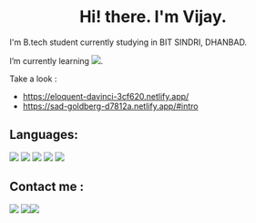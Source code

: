 

<h1 align="center">Hi! there. I'm Vijay.</h1>
I'm B.tech student currently studying in BIT SINDRI, DHANBAD.

 I’m currently learning <img src="https://img.icons8.com/color/24/000000/javascript--v1.png"/>.

Take a look :
 - https://eloquent-davinci-3cf620.netlify.app/
 - https://sad-goldberg-d7812a.netlify.app/#intro

## Languages:
<p align="left">
  <img src="https://img.icons8.com/color/48/000000/html-5--v1.png"/>
  <img src="https://img.icons8.com/color/48/000000/css3.png"/>
  <img src="https://img.icons8.com/color/48/000000/javascript--v1.png"/>
  <img src="https://img.icons8.com/external-tal-revivo-color-tal-revivo/48/000000/external-react-a-javascript-library-for-building-user-interfaces-logo-color-tal-revivo.png"/>
  <img src="https://img.icons8.com/color/48/000000/c-plus-plus-logo.png"/>
</p>

## Contact me : <br>
[<img src="https://img.icons8.com/color/48/000000/gmail-new.png"/>](mailto:vijaylowada2002@gmail.com) [<img src="https://img.icons8.com/fluency/48/000000/instagram-new.png"/>](https://www.instagram.com/_vi2107_/)[<img src="https://img.icons8.com/color/48/000000/linkedin.png"/>](https://www.linkedin.com/in/vijay2002/)


<!--
**venomvj/venomvj** is a ✨ _special_ ✨ repository because its `README.md` (this file) appears on your GitHub profile.

Here are some ideas to get you started:

- 🔭 I’m currently working on ...
- 🌱 I’m currently learning ...
- 👯 I’m looking to collaborate on ...
- 🤔 I’m looking for help with ...
- 💬 Ask me about ...
- 📫 How to reach me: ...
- 😄 Pronouns: ...
- ⚡ Fun fact: ...
-->
<a href="https://icons8.com/icon/tGvHBPJaKqEd/javascript"></a>
